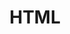 ---
title: "HTML"
layout: categories
permalink: /html/
categories: html
author_profile: true
sidebar_main: true
---